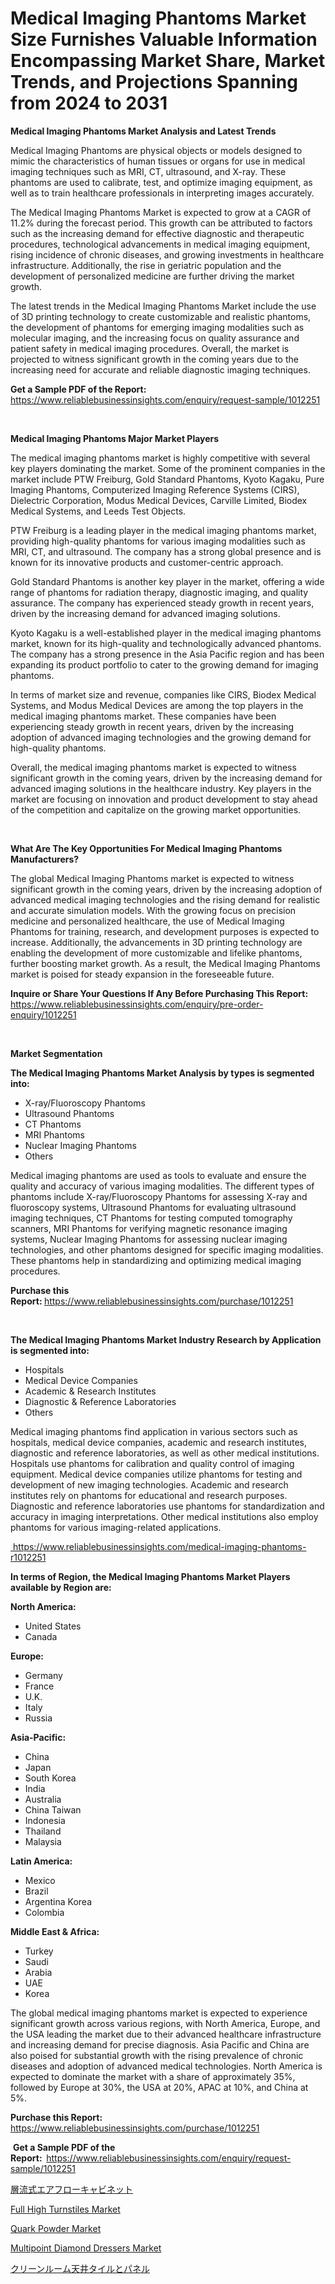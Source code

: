 <p><h1>Medical Imaging Phantoms Market Size Furnishes Valuable Information Encompassing Market Share, Market Trends, and Projections Spanning from 2024 to 2031</h1></p><p><strong>Medical Imaging Phantoms Market Analysis and Latest Trends</strong></p>
<p><p>Medical Imaging Phantoms are physical objects or models designed to mimic the characteristics of human tissues or organs for use in medical imaging techniques such as MRI, CT, ultrasound, and X-ray. These phantoms are used to calibrate, test, and optimize imaging equipment, as well as to train healthcare professionals in interpreting images accurately.</p><p>The Medical Imaging Phantoms Market is expected to grow at a CAGR of 11.2% during the forecast period. This growth can be attributed to factors such as the increasing demand for effective diagnostic and therapeutic procedures, technological advancements in medical imaging equipment, rising incidence of chronic diseases, and growing investments in healthcare infrastructure. Additionally, the rise in geriatric population and the development of personalized medicine are further driving the market growth.</p><p>The latest trends in the Medical Imaging Phantoms Market include the use of 3D printing technology to create customizable and realistic phantoms, the development of phantoms for emerging imaging modalities such as molecular imaging, and the increasing focus on quality assurance and patient safety in medical imaging procedures. Overall, the market is projected to witness significant growth in the coming years due to the increasing need for accurate and reliable diagnostic imaging techniques.</p></p>
<p><strong>Get a Sample PDF of the Report:&nbsp;</strong> <a href="https://www.reliablebusinessinsights.com/enquiry/request-sample/1012251">https://www.reliablebusinessinsights.com/enquiry/request-sample/1012251</a></p>
<p>&nbsp;</p>
<p><strong>Medical Imaging Phantoms Major Market Players</strong></p>
<p><p>The medical imaging phantoms market is highly competitive with several key players dominating the market. Some of the prominent companies in the market include PTW Freiburg, Gold Standard Phantoms, Kyoto Kagaku, Pure Imaging Phantoms, Computerized Imaging Reference Systems (CIRS), Dielectric Corporation, Modus Medical Devices, Carville Limited, Biodex Medical Systems, and Leeds Test Objects.</p><p>PTW Freiburg is a leading player in the medical imaging phantoms market, providing high-quality phantoms for various imaging modalities such as MRI, CT, and ultrasound. The company has a strong global presence and is known for its innovative products and customer-centric approach.</p><p>Gold Standard Phantoms is another key player in the market, offering a wide range of phantoms for radiation therapy, diagnostic imaging, and quality assurance. The company has experienced steady growth in recent years, driven by the increasing demand for advanced imaging solutions.</p><p>Kyoto Kagaku is a well-established player in the medical imaging phantoms market, known for its high-quality and technologically advanced phantoms. The company has a strong presence in the Asia Pacific region and has been expanding its product portfolio to cater to the growing demand for imaging phantoms.</p><p>In terms of market size and revenue, companies like CIRS, Biodex Medical Systems, and Modus Medical Devices are among the top players in the medical imaging phantoms market. These companies have been experiencing steady growth in recent years, driven by the increasing adoption of advanced imaging technologies and the growing demand for high-quality phantoms.</p><p>Overall, the medical imaging phantoms market is expected to witness significant growth in the coming years, driven by the increasing demand for advanced imaging solutions in the healthcare industry. Key players in the market are focusing on innovation and product development to stay ahead of the competition and capitalize on the growing market opportunities.</p></p>
<p>&nbsp;</p>
<p><strong>What Are The Key Opportunities For Medical Imaging Phantoms Manufacturers?</strong></p>
<p><p>The global Medical Imaging Phantoms market is expected to witness significant growth in the coming years, driven by the increasing adoption of advanced medical imaging technologies and the rising demand for realistic and accurate simulation models. With the growing focus on precision medicine and personalized healthcare, the use of Medical Imaging Phantoms for training, research, and development purposes is expected to increase. Additionally, the advancements in 3D printing technology are enabling the development of more customizable and lifelike phantoms, further boosting market growth. As a result, the Medical Imaging Phantoms market is poised for steady expansion in the foreseeable future.</p></p>
<p><strong>Inquire or Share Your Questions If Any Before Purchasing This Report:</strong> <a href="https://www.reliablebusinessinsights.com/enquiry/pre-order-enquiry/1012251">https://www.reliablebusinessinsights.com/enquiry/pre-order-enquiry/1012251</a></p>
<p>&nbsp;</p>
<p><strong>Market Segmentation</strong></p>
<p><strong>The Medical Imaging Phantoms Market Analysis by types is segmented into:</strong></p>
<p><ul><li>X-ray/Fluoroscopy Phantoms</li><li>Ultrasound Phantoms</li><li>CT Phantoms</li><li>MRI Phantoms</li><li>Nuclear Imaging Phantoms</li><li>Others</li></ul></p>
<p><p>Medical imaging phantoms are used as tools to evaluate and ensure the quality and accuracy of various imaging modalities. The different types of phantoms include X-ray/Fluoroscopy Phantoms for assessing X-ray and fluoroscopy systems, Ultrasound Phantoms for evaluating ultrasound imaging techniques, CT Phantoms for testing computed tomography scanners, MRI Phantoms for verifying magnetic resonance imaging systems, Nuclear Imaging Phantoms for assessing nuclear imaging technologies, and other phantoms designed for specific imaging modalities. These phantoms help in standardizing and optimizing medical imaging procedures.</p></p>
<p><strong>Purchase this Report:&nbsp;</strong><a href="https://www.reliablebusinessinsights.com/purchase/1012251">https://www.reliablebusinessinsights.com/purchase/1012251</a></p>
<p>&nbsp;</p>
<p><strong>The Medical Imaging Phantoms Market Industry Research by Application is segmented into:</strong></p>
<p><ul><li>Hospitals</li><li>Medical Device Companies</li><li>Academic & Research Institutes</li><li>Diagnostic & Reference Laboratories</li><li>Others</li></ul></p>
<p><p>Medical imaging phantoms find application in various sectors such as hospitals, medical device companies, academic and research institutes, diagnostic and reference laboratories, as well as other medical institutions. Hospitals use phantoms for calibration and quality control of imaging equipment. Medical device companies utilize phantoms for testing and development of new imaging technologies. Academic and research institutes rely on phantoms for educational and research purposes. Diagnostic and reference laboratories use phantoms for standardization and accuracy in imaging interpretations. Other medical institutions also employ phantoms for various imaging-related applications.</p></p>
<p><a href="https://www.reliablebusinessinsights.com/medical-imaging-phantoms-r1012251">&nbsp;https://www.reliablebusinessinsights.com/medical-imaging-phantoms-r1012251</a></p>
<p><strong>In terms of Region, the Medical Imaging Phantoms Market Players available by Region are:</strong></p>
<p>
    <p> <strong> North America: </strong>
        <ul>
            <li>United States</li>
            <li>Canada</li>
        </ul>
        </p> 
    <p> <strong> Europe: </strong>
        <ul>
            <li>Germany</li>
            <li>France</li>
            <li>U.K.</li>
            <li>Italy</li>
            <li>Russia</li>
        </ul>
        </p> 
    <p> <strong> Asia-Pacific: </strong>
        <ul>
            <li>China</li>
            <li>Japan</li>
            <li>South Korea</li>
            <li>India</li>
            <li>Australia</li>
            <li>China Taiwan</li>
            <li>Indonesia</li>
            <li>Thailand</li>
            <li>Malaysia</li>
        </ul>
        </p> 
    <p> <strong> Latin America: </strong>
        <ul>
            <li>Mexico</li>
            <li>Brazil</li>
            <li>Argentina Korea</li>
            <li>Colombia</li>
        </ul>
        </p> 
    <p> <strong> Middle East & Africa: </strong>
        <ul>
            <li>Turkey</li>
            <li>Saudi</li>
            <li>Arabia</li>
            <li>UAE</li>
            <li>Korea</li>
        </ul>
    </p>
    </p>
<p><p>The global medical imaging phantoms market is expected to experience significant growth across various regions, with North America, Europe, and the USA leading the market due to their advanced healthcare infrastructure and increasing demand for precise diagnosis. Asia Pacific and China are also poised for substantial growth with the rising prevalence of chronic diseases and adoption of advanced medical technologies. North America is expected to dominate the market with a share of approximately 35%, followed by Europe at 30%, the USA at 20%, APAC at 10%, and China at 5%.</p></p>
<p><strong>Purchase this Report: </strong><a href="https://www.reliablebusinessinsights.com/purchase/1012251">https://www.reliablebusinessinsights.com/purchase/1012251</a></p>
<p>&nbsp;<strong>Get a Sample PDF of the Report:&nbsp;&nbsp;</strong><a href="https://www.reliablebusinessinsights.com/enquiry/request-sample/1012251">https://www.reliablebusinessinsights.com/enquiry/request-sample/1012251</a></p>
<p><strong></strong></p>
<p><p><a href="https://github.com/VinceMarvin1/Market-Research-Report-List-2/blob/main/7337137171168.md">層流式エアフローキャビネット</a></p><p><a href="https://github.com/mabenkhyari11/Market-Research-Report-List-1/blob/main/full-high-turnstiles-market.md">Full High Turnstiles Market</a></p><p><a href="https://www.linkedin.com/pulse/evaluating-global-quark-powder-market-trends-growth-opportunities-jj6ie?trackingId=MQCYx%2FpCVmQmTFATdmBRxQ%3D%3D">Quark Powder Market</a></p><p><a href="https://github.com/claudianurdin/Market-Research-Report-List-1/blob/main/multipoint-diamond-dressers-market.md">Multipoint Diamond Dressers Market</a></p><p><a href="https://github.com/DayanaRunolfsdottir/Market-Research-Report-List-1/blob/main/1855943171169.md">クリーンルーム天井タイルとパネル</a></p></p>